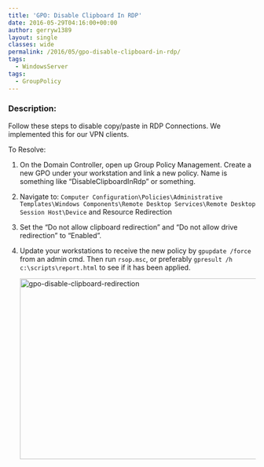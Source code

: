 ```yaml
---
title: 'GPO: Disable Clipboard In RDP'
date: 2016-05-29T04:16:00+00:00
author: gerryw1389
layout: single
classes: wide
permalink: /2016/05/gpo-disable-clipboard-in-rdp/
tags:
  - WindowsServer
tags:
  - GroupPolicy
---
```

<!--more-->

### Description:

Follow these steps to disable copy/paste in RDP Connections. We implemented this for our VPN clients.

To Resolve:

1. On the Domain Controller, open up Group Policy Management. Create a new GPO under your workstation and link a new policy. Name is something like &#8220;DisableClipboardInRdp&#8221; or something.

2. Navigate to: `Computer Configuration\Policies\Administrative Templates\Windows Components\Remote Desktop Services\Remote Desktop Session Host\Device` and Resource Redirection

3. Set the &#8220;Do not allow clipboard redirection&#8221; and &#8220;Do not allow drive redirection&#8221; to &#8220;Enabled&#8221;.

4. Update your workstations to receive the new policy by `gpupdate /force` from an admin cmd. Then run `rsop.msc`, or preferably `gpresult /h c:\scripts\report.html` to see if it has been applied.


   <img class="alignnone size-full wp-image-660" src="https://automationadmin.com/assets/images/uploads/2016/09/gpo-disable-clipboard-redirection.png" alt="gpo-disable-clipboard-redirection" width="1201" height="368" srcset="https://automationadmin.com/assets/images/uploads/2016/09/gpo-disable-clipboard-redirection.png 1201w, https://automationadmin.com/assets/images/uploads/2016/09/gpo-disable-clipboard-redirection-300x92.png 300w, https://automationadmin.com/assets/images/uploads/2016/09/gpo-disable-clipboard-redirection-768x235.png 768w, https://automationadmin.com/assets/images/uploads/2016/09/gpo-disable-clipboard-redirection-1024x314.png 1024w" sizes="(max-width: 1201px) 100vw, 1201px" />

